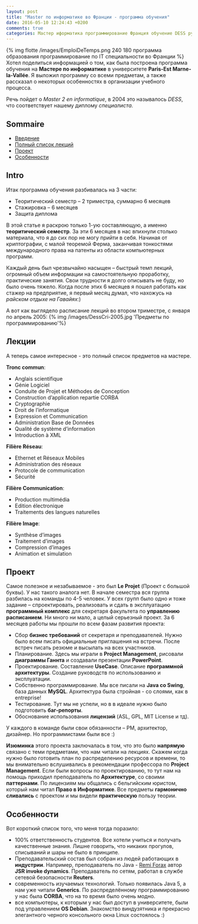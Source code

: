 ```yaml
---
layout: post
title: "Master по информатике во Франции - программа обучения"
date: 2016-05-10 12:24:43 +0200
comments: true
categories: Мастер иформатика программирование Франция обучение DESS русский
---
```


{% img flotte /images/EmploiDeTemps.png 240 180 программа образования программирование по IT специальности во Франции %} Хотел поделиться информацией о том, как была построена программа обучения на __Мастере по информатике__ в университете __Paris-Est Marne-la-Vallée__.
Я выложил программу со всеми предметам, а также рассказал о некоторых особенностях в организации учебного процесса. 

Речь пойдет о _Master 2 en informatique_, в 2004 это  называлось _DESS_, что соответствует нашему диплому _специалиста_.

<!--more-->

## Sommaire

* [Введение](#intro)
* [Полный список лекций](#SpisokLekcii)
* [Проект](#Project)
* [Особенности](#Osobennosti)

## <a name="intro"></a>Intro
Итак программа обучения разбивалась на 3 части:

* Теоритический семестр – 2 триместра, суммарно 6 месяцев 
* Стажировка – 6 месяцев
* Защита диплома

В этой статье я раскрою только 1-ую составляющую, а именно __теоритический семестр__.
За эти 6 месяцев в нас впихнули столько материала, что  я до сих пор не могу прийти в себя. Начиная от криптографии, с малой теоремой Ферма, заканчивая тонкостями международного права на патенты из области компьютерных программ.

Каждый день был чрезвычайно насыщен – быстрый темп лекций, огромный объем информации на самостоятельную проработку, практические занятия. Свои трудности я долго описывать не буду, но было очень тяжело. Когда после этих 6 месяцев я пошел работать как стажер на предприятие, я первый  месяц думал, что нахожусь на _райском отдыхе на Гавайях_:)

А вот как выглядело расписание лекций во втором триместре, с января по апрель 2005: 
{% img  /images/DessCri-2005.jpg  'Предметы по программированию'%}

## <a name="SpisokLekcii"></a>Лекции
А теперь самое интересное - это полный список предметов на мастере.

 __Tronc commun__:

* Anglais scientifique
* Génie Logiciel
* Conduite de Projet et Méthodes de Conception
* Construction d’application repartie CORBA
* Cryptographie
* Droit de l’informatique
* Expression et Communication
* Administration Base de Données
* Qualité de système d’information 
* Introduction à XML
 
 __Filière Réseau__:

* Ethernet et Réseaux Mobiles
* Administration des réseaux 
* Protocole de communication
* Sécurité
 
 __Filière Communication__:

* Production multimédia 
* Edition électronique
* Traitements des langues naturelles
 
 __Filière Image__:

* Synthèse d’images
* Traitement d’images
* Compression d’images
* Animation et simulation


## <a name="Project"></a> Проект
Самое полезное и незабываемое - это был __Le Projet__ (Проект с большой буквы). У нас такого аналога нет. В начале семестра вся группа разбилась на команды по 4-5 человек. У всех групп было одно и тоже задание – спроектировать, реализовать и сдать в эксплуатацию __программный комплекс__ для секретаря факультета по __управлению расписанием__. Ни много ни мало, а целый серьезный проект. За 6 месяцев работы мы прошли по всем фазам развития проекта:

* Сбор __бизнес требований__ от секретаря и преподавателей. Нужно было всем писать официальные приглашения на встречи. После встреч писать резюме и высылать на всех участников.
* Планирование. Здесь мы играли в __Project Management__, рисовали __диаграммы Ганнта__ и создавали презентации __PowerPoint__.
* Проектирование. Составление __UseCase__. Описание __программной архитектуры__. Создание руководств по использованию и эксплуатации.
* Собственно программирование. Мы все писали на __Java со Swing__, база данных __MySQL__. Архитектура была стройная - со слоями, как в entreprise!
* Тестирование. Тут мы не успели, но в в идеале нужно было подготовить __баг-репорты__.
* Обоснование использования __лицензий__ (ASL, GPL, MIT License и тд).

У каждого в команде были свои обязанности – PM, архитектор, дизайнер. Но программистами были все :)

__Изюминка__ этого  проекта заключалась в том, что это было __напрямую__ связано с теми предметами, что нам читали на лекциях. Скажем когда нужно было готовить план по распределению ресурсов и времени, то мы внимательно вслушивались в рекомендации профессора по __Project Management__. Если были вопросы по проектированию, то тут нам на помощь приходил преподаватель по __Архитектуре__, со своими __паттернами__. По лицензиям мы общались с бельгийским юристом, который нам читал __Право в Информатике__. Все предметы __гармонично сливались__ с проектом и мы видели __практическую__ пользу теории. 

## <a name="Osobennosti"></a> Особенности

Вот короткий список того, что меня тогда поразило:

* 100% ответственность студентов. Все хотели учиться и получать качественные знания. Лишне говорить, что никаких прогулов, списываний и шары не было в принципе.
* Преподавательский состав был собран из людей работающих в __индустрии__. Например, преподаватель по Java -  [Remi Forax]( http://www-igm.univ-mlv.fr/~forax/) автор __JSR invoke dynamics__. Преподаватель по сетям, работал в службе сетевой безопасности __Reuters__.
* современность изучаемых технологий. Только появилась Java 5, а нам уже читали __Generics__. По распределённому программированию у нас была __CORBA__, что на то время было очень модно.
* все компьютеры, к которым у нас был доступ в университете, были под управлением __ОS Debian__. Знакомство виндузятника и прекрасно элегантного черного консольного окна Linux состоялось :)



